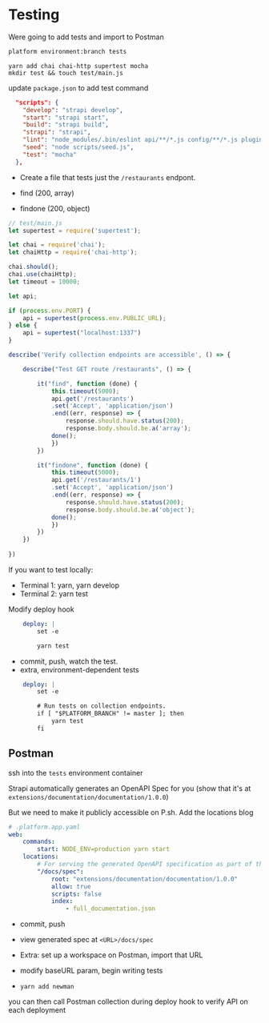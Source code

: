 # Testing

Were going to add tests and import to Postman

```bash
platform environment:branch tests
```

```
yarn add chai chai-http supertest mocha
mkdir test && touch test/main.js
```

update `package.json` to add test command

```json
  "scripts": {
    "develop": "strapi develop",
    "start": "strapi start",
    "build": "strapi build",
    "strapi": "strapi",
    "lint": "node_modules/.bin/eslint api/**/*.js config/**/*.js plugins/**/*.js",
    "seed": "node scripts/seed.js",
    "test": "mocha"
  },
```

- Create a file that tests just the `/restaurants` endpont.

- find (200, array)
- findone (200, object)

```js
// test/main.js
let supertest = require('supertest');

let chai = require('chai');
let chaiHttp = require('chai-http');

chai.should();
chai.use(chaiHttp);
let timeout = 10000;

let api;

if (process.env.PORT) {
    api = supertest(process.env.PUBLIC_URL);
} else {
    api = supertest("localhost:1337")
}

describe('Verify collection endpoints are accessible', () => {

    describe("Test GET route /restaurants", () => {

        it("find", function (done) {
            this.timeout(5000);
            api.get('/restaurants')
            .set('Accept', 'application/json')
            .end((err, response) => {
                response.should.have.status(200);
                response.body.should.be.a('array');
            done();
            })
        })

        it("findone", function (done) {
            this.timeout(5000);
            api.get('/restaurants/1')
            .set('Accept', 'application/json')
            .end((err, response) => {
                response.should.have.status(200);
                response.body.should.be.a('object');
            done();
            })
        })
    })
    
})
```

If you want to test locally:

- Terminal 1: yarn, yarn develop
- Terminal 2: yarn test

Modify deploy hook 

```yaml
    deploy: |
        set -e

        yarn test
```

- commit, push, watch the test.
- extra, environment-dependent tests

```yaml
    deploy: |
        set -e

        # Run tests on collection endpoints.
        if [ "$PLATFORM_BRANCH" != master ]; then
            yarn test
        fi
```

## Postman

ssh into the `tests` environment container

Strapi automatically generates an OpenAPI Spec for you (show that it's at `extensions/documentation/documentation/1.0.0`)

But we need to make it publicly accessible on P.sh. Add the locations blog

```yaml
# .platform.app.yaml
web:
    commands:
        start: NODE_ENV=production yarn start
    locations:
        # For serving the generated OpenAPI specification as part of the documentation.
        "/docs/spec":
            root: "extensions/documentation/documentation/1.0.0"
            allow: true
            scripts: false
            index:
                - full_documentation.json
```

- commit, push
- view generated spec at `<URL>/docs/spec`

- Extra: set up a workspace on Postman, import that URL
- modify baseURL param, begin writing tests 
- `yarn add newman`

you can then call Postman collection during deploy hook to verify API on each deployment